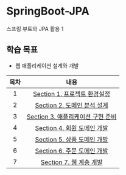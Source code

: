 # SpringBoot-JPA
스프링 부트와 JPA 활용 1 

## 학습 목표
- 웹 애플리케이션 설계와 개발

| 목차 | 내용 |
|:---:|:---:|
| 1 |  [Section 1. 프로젝트 환경설정]() |
| 2 | [Section 2. 도메인 분석 설계]() |
| 3 | [Section 3. 애플리케이션 구현 준비]() |
| 4 | [Section 4. 회원 도메인 개발]() |
| 5 | [Section 5. 상품 도메인 개발]() |
| 6 | [Section 6. 주문 도메인 개발]() |
| 7 | [Section 7. 웹 계층 개발]() |

